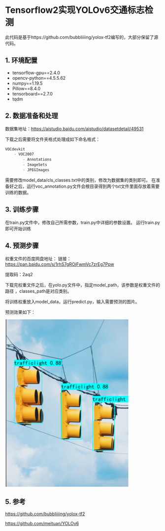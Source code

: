 # Tensorflow2实现YOLOv6交通标志检测

此代码是基于https://github.com/bubbliiiing/yolox-tf2编写的，大部分保留了源代码。

## 1. 环境配置

- tensorflow-gpu==2.4.0
- opencv-python==4.5.5.62
- numpy==1.19.5
- Pillow==8.4.0
- tensorboard==2.7.0
- tqdm

## 2. 数据准备和处理

数据集地址：https://aistudio.baidu.com/aistudio/datasetdetail/49531

下载之后需要将文件夹格式处理成如下命名格式：

```python
VOCdevkit
	- VOC2007
		- Annotations
		- ImageSets
		- JPEGImages
```

需要修改model_data/cls_classes.txt中的类别，修改为数据集的类别即可。
在准备好之后，运行voc_annotation.py文件会根目录得到两个txt文件里面存放着需要训练的数据。

## 3. 训练步骤

在train.py文件中，修改自己所需参数，train.py中详细的参数设置。
运行train.py即可开始训练

## 4. 预测步骤


权重文件的百度网盘地址：
链接：https://pan.baidu.com/s/1rhS7gROjFwmVc7zrEg7Ppw 

提取码：2aq2 

下载完权重文件之后，在yolo.py文件中，指定model_path，该参数是权重文件的路径
，classes_path是对应类别。

将训练权重放入model_data，运行predict.py，输入需要预测的图片。

预测效果如下：

<img src="img/1.png">

## 5. 参考

https://github.com/bubbliiiing/yolox-tf2

https://github.com/meituan/YOLOv6



